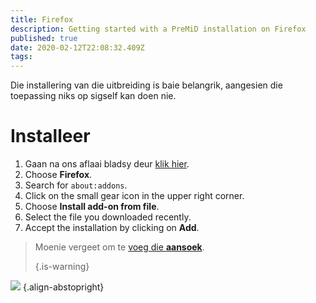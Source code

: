 ```yaml
---
title: Firefox
description: Getting started with a PreMiD installation on Firefox
published: true
date: 2020-02-12T22:08:32.409Z
tags:
---
```


Die installering van die uitbreiding is baie belangrik, aangesien die toepassing niks op sigself kan doen nie.

# Installeer
1. Gaan na ons aflaai bladsy deur [klik hier](https://premid.app/downloads).
2. Choose **Firefox**.
3. Search for `about:addons`.
4. Click on the small gear icon in the upper right corner.
5. Choose **Install add-on from file**.
6. Select the file you downloaded recently.
7. Accept the installation by clicking on **Add**.

> Moenie vergeet om te [voeg die **aansoek**](/install). 
> 
> {.is-warning}

![](https://img.icons8.com/color/2x/firefox.png) {.align-abstopright}